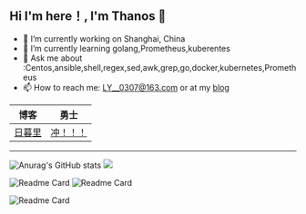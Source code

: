 ## Hi I'm here！, I'm Thanos 👋

- 🔭 I’m currently working on Shanghai, China
- 🌱 I’m currently learning golang,Prometheus,kuberentes
- 💬 Ask me about :Centos,ansible,shell,regex,sed,awk,grep,go,docker,kubernetes,Prometheus
- 📫 How to reach me: [LY__0307@163.com](mailto:LY__0307@163.com) or at my [blog](https://www.bococ.cn)

| 博客                            | 勇士                                  |
| ------------------------------- | ------------------------------------- |
| [日暮里](https://www.bococ.cn/) | [冲！！！](https://img-api.bococ.cn/) |

------

![Anurag's GitHub stats](https://github-readme-stats.vercel.app/api?username=bococ&show_icons=true&theme=radical) ![](https://github-readme-stats.vercel.app/api/top-langs/?username=bococ&layout=compact&theme=radical)

![Readme Card](https://github-readme-stats.vercel.app/api/pin/?username=bococ&repo=Kube-Prometheus&show_icons=true&theme=radical) ![Readme Card](https://github-readme-stats.vercel.app/api/pin/?username=bococ&repo=img-api&show_icons=true&theme=radical)

![Readme Card](https://github-readme-stats.vercel.app/api/pin/?username=bococ&repo=ansible-install-telegraf&show_icons=true&theme=radical) 
